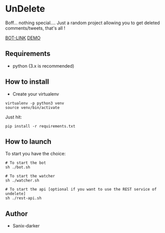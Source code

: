 # UnDelete

Boff... nothing special.... Just a random project allowing you to get deleted comments/tweets, that's all !

[BOT-LINK](https://t.me/un_tweet_bot)
[DEMO](https://youtu.be/FL7QXSJXA7M)


## Requirements

- python (3.x is recommended)

## How to install

- Create your virtualenv
```shell
virtualenv -p python3 venv
source venv/bin/activate
```

Just hit:
```shell
pip install -r requirements.txt
```

## How to launch

To start you have the choice: 
```shell
# To start the bot
sh ./bot.sh

# To start the watcher
sh ./watcher.sh

# To start the api [optional if you want to use the REST service of undelete]
sh ./rest-api.sh
```

## Author

- Sanix-darker
